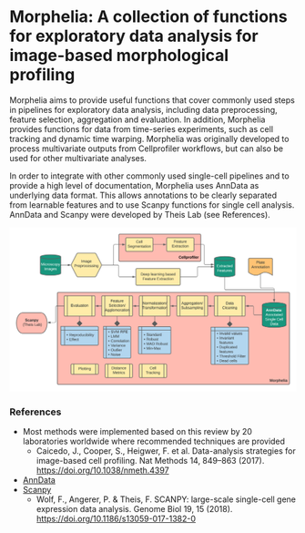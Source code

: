 # Morphelia: A collection of functions for exploratory data analysis for image-based morphological profiling

Morphelia aims to provide useful functions that cover commonly used steps in pipelines for
exploratory data analysis, including data preprocessing, feature selection, aggregation
and evaluation. In addition, Morphelia provides functions for data from time-series experiments,
such as cell tracking and dynamic time warping.
Morphelia was originally developed to process multivariate outputs from Cellprofiler workflows, 
but can also be used for other multivariate analyses.

In order to integrate with other commonly used single-cell pipelines and to provide a high level
of documentation, Morphelia uses AnnData as underlying data format. This allows annotations to
be clearly separated from learnable features and to use Scanpy functions for single
cell analysis. AnnData and Scanpy were developed by Theis Lab (see References).

![Pipeline](data/pipeline.png)

### References
* Most methods were implemented based on this review by 20 laboratories worldwide
  where recommended techniques are provided
  * Caicedo, J., Cooper, S., Heigwer, F. et al. Data-analysis strategies for image-based cell profiling. 
    Nat Methods 14, 849–863 (2017). https://doi.org/10.1038/nmeth.4397
* [AnnData](https://github.com/theislab/anndata)
* [Scanpy](https://github.com/theislab/scanpy)
    * Wolf, F., Angerer, P. & Theis, F. SCANPY: large-scale single-cell gene expression data analysis. 
      Genome Biol 19, 15 (2018). https://doi.org/10.1186/s13059-017-1382-0